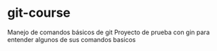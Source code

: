 # git-course
Manejo de comandos básicos de git
Proyecto de prueba con gin para entender algunos de sus comandos basicos
